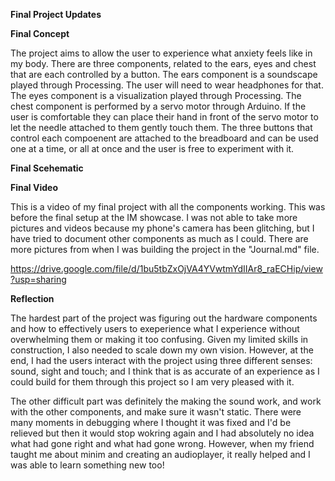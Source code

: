 **Final Project Updates**

**Final Concept** 

The project aims to allow the user to experience what anxiety feels like in my body. There are three components, related to the ears, eyes and chest that are each controlled by a button. The ears component is a soundscape played through Processing. The user will need to wear headphones for that. The eyes component is a visualization played through Processing. The chest component is performed by a servo motor through Arduino. If the user is comfortable they can place their hand in front of the servo motor to let the needle attached to them gently touch them. The three buttons that control each compoenent are attached to the breadboard and can be used one at a time, or all at once and the user is free to experiment with it. 

**Final Scehematic** 


**Final Video**

This is a video of my final project with all the components working. This was before the final setup at the IM showcase. I was not able to take more pictures and videos because my phone's camera has been glitching, but I have tried to document other components as much as I could. There are more pictures from when I was building the project in the "Journal.md" file. 

https://drive.google.com/file/d/1bu5tbZxOjVA4YVwtmYdIIAr8_raECHip/view?usp=sharing

**Reflection** 

The hardest part of the project was figuring out the hardware components and how to effectively users to exeperience what I experience without overwhelming them or making it too confusing. Given my limited skills in construction, I also needed to scale down my own vision. However, at the end, I had the users interact with the project using three different senses: sound, sight and touch; and I think that is as accurate of an experience as I could build for them through this project so I am very pleased with it. 

The other difficult part was definitely the making the sound work, and work with the other components, and make sure it wasn't static. There were many moments in debugging where I thought it was fixed and I'd be relieved but then it would stop wokring again and I had absolutely no idea what had gone right and what had gone wrong. However, when my friend taught me about minim and creating an audioplayer, it really helped and I was able to learn something new too! 

